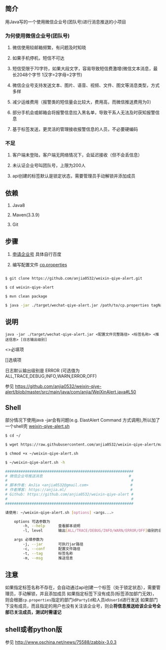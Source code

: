 ## 简介
用Java写的一个使用微信企业号(团队号)进行消息推送的小项目

### 为何使用微信企业号(团队号)

1. 微信使用较邮箱频繁，有问题及时知晓

1. 如果手机停机，短信不可达

1. 短信受限于70字符，如果大段文字，容易导致短信费激增(微信文本消息，最长2048个字节 1汉字=2字母=2字节)

1. 微信企业号支持发送文本、图片、语音、视频、文件、图文等消息类型，方式多样

1. 减少运维费用（报警类的短信量会比较大，费用高，而微信推送费用为0）

1. 部分手机会或邮箱会将报警信息拉入黑名单，导致干系人无法及时获知报警信息

1. 基于标签发送，更灵活的管理接收报警信息的人员，不必要硬编码

### 不足

1. 客户端未登陆，客户端无网络情况下，会延迟接收（但不会丢信息）

1. 未认证企业号叫团队号，上限为200人

1. api创建的标签默认是锁定状态，需要管理员手动解锁并添加成员


## 依赖

1. Java8

1. Maven(3.3.9)

1. Git

## 步骤

1. [申请企业号](https://qy.weixin.qq.com/) 具体自行百度

1. 编写配置文件 [cp.properties](https://raw.githubusercontent.com/anjia0532/weixin-qiye-alert/master/src/main/resources/cp.properties)

```bash

$ git clone https://github.com/anjia0532/weixin-qiye-alert.git

$ cd weixin-qiye-alert

$ mvn clean package

$ java -jar ./target/wechat-qiye-alert.jar /path/to/cp.properties tagName msg INFO

```
## 说明

`java -jar ./target/wechat-qiye-alert.jar <配置文件完整路径> <标签名称> <推送信息> [日志输出级别]`

<>必填项

[]选填项

日志默认输出级别是 ERROR (可选值为 ALL,TRACE,DEBUG,INFO,WARN,ERROR,OFF)

参见 https://github.com/anjia0532/weixin-qiye-alert/blob/master/src/main/java/com/anjia/WeiXinAlert.java#L50

## Shell

部分情况下使用java -jar会有问题(e.g. ElastAlert Command 方式调用),所以加了一个shell壳
[weixin-qiye-alert.sh](https://github.com/anjia0532/weixin-qiye-alert/blob/master/src/main/resources/weixin-qiye-alert.sh)

```bash
$ cd ~/

$ wget https://raw.githubusercontent.com/anjia0532/weixin-qiye-alert/master/src/main/resources/weixin-qiye-alert.sh

$ chmod +x ~/weixin-qiye-alert.sh

$ ~/weixin-qiye-alert.sh -h

##########################################################
# 微信企业号推送消息                                       #
#                                                        #
# 脚本作者: AnJia <anjia0532@gmail.com>                   #
# 作者博客: https://anjia.ml/                             #
# Github: https://github.com/anjia0532/weixin-qiye-alert #
#                                                        #
##########################################################

请使用: ~/weixin-qiye-alert.sh [options] <args...>

    options 可选参数为
        -h, --help      查看脚本说明
        -l, level       输出[ALL/TRACE/DEBUG/INFO/WARN/ERROR/OFF]级别的日志

    args 必填参数为
        -j, --jar       可执行jar路径
        -c, --conf      配置文件路径
        -t, --tag       标签名称
        -m, --msg       推送信息
```
## 注意
如果指定标签名称不存在，会自动通过api创建一个标签（处于锁定状态），需要管理员，手动解锁，并且添加成员
如果指定标签下没有成员(标签添加部门无效)，则会根据`cp.properties`指定的部门id`PartyId`和人员id`UserId`进行发送
如果部门下没有成员，而且指定的用户也没有关注该企业号，则会**将信息推送给该企业号全部已关注成员，测试时需谨记**


## shell或者python版
参见 http://www.oschina.net/news/75588/zabbix-3.0.3